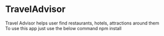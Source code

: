 # TravelAdvisor
Travel Advisor helps user find restaurants, hotels, attractions around them
To use this app just use the below command
npm install

